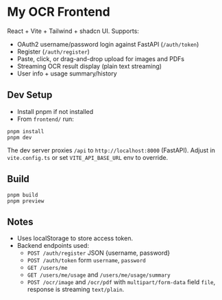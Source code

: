 # My OCR Frontend

React + Vite + Tailwind + shadcn UI. Supports:
- OAuth2 username/password login against FastAPI (`/auth/token`)
- Register (`/auth/register`)
- Paste, click, or drag-and-drop upload for images and PDFs
- Streaming OCR result display (plain text streaming)
- User info + usage summary/history

## Dev Setup

- Install pnpm if not installed
- From `frontend/` run:

```
pnpm install
pnpm dev
```

The dev server proxies `/api` to `http://localhost:8000` (FastAPI). Adjust in `vite.config.ts` or set `VITE_API_BASE_URL` env to override.

## Build

```
pnpm build
pnpm preview
```

## Notes
- Uses localStorage to store access token.
- Backend endpoints used:
  - `POST /auth/register` JSON {username, password}
  - `POST /auth/token` form `username`, `password`
  - `GET /users/me`
  - `GET /users/me/usage` and `/users/me/usage/summary`
  - `POST /ocr/image` and `/ocr/pdf` with `multipart/form-data` field `file`, response is streaming `text/plain`.

